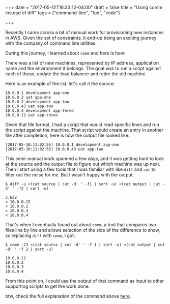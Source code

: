 +++
date = "2017-05-12T16:33:12-04:00"
draft = false
title = "Using comm instead of diff"
tags = ["command-line", "fun", "code"]

+++

Recently I came across a bit of manual work for provisioning new instances in AWS. Given the set of constraints, it end-up being an exciting journey with the company of command line utilities.

During this journey, I learned about `comm` and here is how:

There was a list of new machines, represented by IP address, application name and the environment it belongs. The goal was to run a script against each of those, update the load balancer and retire the old machine.

Here is an example of the list, let's call it the source:

```
10.0.0.1 development app-one
10.0.0.3 uat app-one
10.0.0.2 development app-two
10.0.0.43 uat app-two
10.0.0.4 development app-three
10.0.0.12 uat app-three
```

Given that file format, I had a script that would read specific lines and run the script against the machine. That script would create an entry in another file after completion, here is how the output file looked like:

```
[2017-05-10:11:02:56] 10.0.0.1 development app-one
[2017-05-10:11:02:56] 10.0.0.43 uat app-two
```

This semi-manual work spanned a few days, and it was getting hard to look at the source and the output file to figure out which machine was up next. Then I start using a few tools that I was familiar with like `diff` and `cut` to filter out the noise for me. But I wasn't happy with the output.

```
$ diff -u <(cat source | cut -d' ' -f1 | sort -u) <(cat output | cut -d' ' -f2 | sort -u)

3,6d2
< 10.0.0.12
< 10.0.0.2
< 10.0.0.3
< 10.0.0.4
```

That's when I eventually found out about `comm`, a tool that compares two files line by line and allows selection of the side of the difference to show, so replacing `diff` with `comm`, I got:

```
$ comm -23 <(cat source | cut -d' ' -f 1 | sort -u) <(cat output | cut -d' ' -f 2 | sort -u)

10.0.0.12
10.0.0.2
10.0.0.3
10.0.0.4
```

From this point on, I could use the output of that command as input to other supporting scripts to get the work done.

btw, check the full explanation of the command above [here](https://explainshell.com/explain?cmd=comm+-23+%3C%28cat+source+%7C+cut+-d%27+%27+-f+1+%7C+sort+-u%29+%3C%28cat+output+%7C+cut+-d%27+%27+-f+2+%7C+sort+-u%29).
